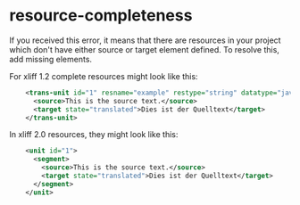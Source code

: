 # resource-completeness

If you received this error, it means that there are resources in your project
which don't have either source or target element defined. To resolve this, add missing elements.

For xliff 1.2 complete resources might look like this:

```xml
    <trans-unit id="1" resname="example" restype="string" datatype="javascript">
      <source>This is the source text.</source>
      <target state="translated">Dies ist der Quelltext</target>
    </trans-unit>
```

In xliff 2.0 resources, they might look like this:

```xml
    <unit id="1">
      <segment>
        <source>This is the source text.</source>
        <target state="translated">Dies ist der Quelltext</target>
      </segment>
    </unit>
```
